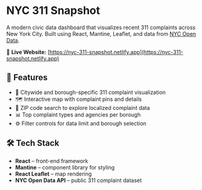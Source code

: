 # NYC 311 Snapshot

A modern civic data dashboard that visualizes recent 311 complaints across New York City. Built using React, Mantine, Leaflet, and data from [NYC Open Data](https://data.cityofnewyork.us/Public-Safety/311-Service-Requests-from-2010-to-Present/erm2-nwe9).

🔗 **Live Website:** [https://nyc-311-snapshot.netlify.app](https://nyc-311-snapshot.netlify.app)

## 🚀 Features

- 🌆 Citywide and borough-specific 311 complaint visualization
- 🗺 Interactive map with complaint pins and details
- 🔎 ZIP code search to explore localized complaint data
- 📊 Top complaint types and agencies per borough
- ⚙️ Filter controls for data limit and borough selection

## 🛠 Tech Stack

- **React** – front-end framework
- **Mantine** – component library for styling
- **React Leaflet** – map rendering
- **NYC Open Data API** – public 311 complaint dataset
